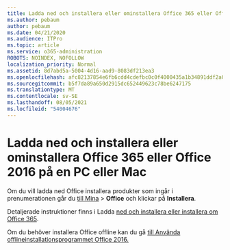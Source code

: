 ```yaml
---
title: Ladda ned och installera eller ominstallera Office 365 eller Office 2016 på en PC eller Mac
ms.author: pebaum
author: pebaum
ms.date: 04/21/2020
ms.audience: ITPro
ms.topic: article
ms.service: o365-administration
ROBOTS: NOINDEX, NOFOLLOW
localization_priority: Normal
ms.assetid: 8d7abd5a-5004-4d16-aad9-8083df213ea3
ms.openlocfilehash: afc82137854e6fb6cdd4cdefbc0c0f4000435a1b34891ddf2a029dcff2ceffa8
ms.sourcegitcommit: b5f7da89a650d2915dc652449623c78be6247175
ms.translationtype: MT
ms.contentlocale: sv-SE
ms.lasthandoff: 08/05/2021
ms.locfileid: "54004676"
---
```

# <a name="download-and-install-or-reinstall-office-365-or-office-2016-on-a-pc-or-mac"></a>Ladda ned och installera eller ominstallera Office 365 eller Office 2016 på en PC eller Mac

Om du vill ladda ned Office installera produkter som ingår i prenumerationen går du [till Mina](https://portal.office.com/OLS/MySoftware.aspx) \> **Office** och klickar på **Installera**. 
  
Detaljerade instruktioner finns i Ladda [ned och installera eller installera om Office 365](https://support.office.com/article/4414eaaf-0478-48be-9c42-23adc471665816658?wt.mc_id=O365_Admin_Alch).
  
Om du behöver installera Office offline kan du gå [till Använda offlineinstallationsprogrammet Office 2016.](https://support.office.com/article/f0a85fe7-118f-41cb-a791-d59cef96ad1c?wt.mc_id=O365_Admin_Alch#OfficePlans=Office_for_business)
  


